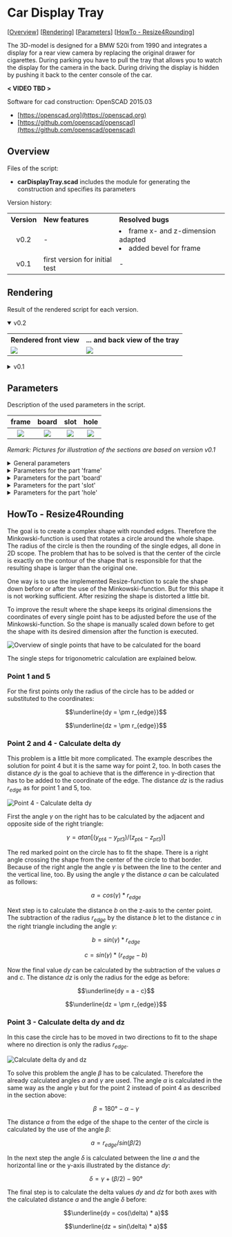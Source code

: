 # Car Display Tray #

[[Overview](#overview)] [[Rendering](#rendering)] [[Parameters](#parameters)] [[HowTo - Resize4Rounding](#howToRounding)]

The 3D-model is designed for a BMW 520i from 1990 and integrates a display for a rear view camera by replacing the original drawer for cigarettes. During parking you have to pull the tray that allows you to watch the display for the camera in the back. During driving the display is hidden by pushing it back to the center console of the car.

__< VIDEO TBD >__

Software for cad construction: OpenSCAD 2015.03
- [https://openscad.org](https://openscad.org)
- [https://github.com/openscad/openscad](https://github.com/openscad/openscad)

<a name="overview"></a>
## Overview ##

Files of the script:

- __carDisplayTray.scad__ includes the module for generating the construction and specifies its parameters

Version history:

<table>
	<tr>
		<th align="center">Version</th>
		<th align="left">New features</th>
		<th align="left">Resolved bugs</th>
	</tr>
	<tr></tr>
	<tr>
		<td align="center">v0.2</td>
		<td align="left">-</td>
		<td align="left">
			<li>frame x- and z-dimension adapted</li>
			<li>added bevel for frame</li>
		</td>
	</tr>
	<tr></tr>
	<tr>
		<td align="center">v0.1</td>
		<td align="left">first version for initial test</td>
		<td align="left">-</td>
	</tr>
</table>

<a name="rendering"></a>
## Rendering

Result of the rendered script for each version.

<details open>
<summary>v0.2</summary>
<table>
	<tr>
		<th align="left">Rendered front view</th>
		<th align="left">... and back view of the tray</th>
	</tr>
	<tr></tr>
	<tr>
		<td><img src="pictures/carDisplayTray_front_v0-2.png"></td>
		<td><img src="pictures/carDisplayTray_back_v0-2.png"></td>
	</tr>
</table>
</details>

<details>
<summary>v0.1</summary>
<table>
	<tr>
		<th align="left">Rendered front view</th>
		<th align="left">... and back view of the tray</th>
	</tr>
	<tr></tr>
	<tr>
		<td><img src="pictures/carDisplayTray_front_v0-1.png"></td>
		<td><img src="pictures/carDisplayTray_back_v0-1.png"></td>
	</tr>
</table>
</details>

<a name="parameters"></a>
## Parameters ##

Description of the used parameters in the script.

<table>
	<tr align="center">
		<th>frame</th>
		<th>board</th>
		<th>slot</th>
		<th>hole</th>
	</tr>
	<tr></tr>
	<tr align="center">
		<th><img src="pictures/carDisplayTray_partFrame_v0-1.png"></th>
		<th><img src="pictures/carDisplayTray_partBoard_v0-1.png"></th>
		<th><img src="pictures/carDisplayTray_partSlot_v0-1.png"></th>
		<th><img src="pictures/carDisplayTray_partHole_v0-1.png"></th>
	</tr>
</table>

_Remark: Pictures for illustration of the sections are based on version v0.1_

<details>
<summary>General parameters</summary>
<br>
<table>
	<tr align="left">
		<th>Name</th>
		<th>Description</th>
	</tr>
	<tr>
		<td>_fn</td>
		<td>Resolution of rounded edges</td>
	</tr>
</table>
<br>
</details>

<details>
<summary>Parameters for the part 'frame'</summary>
<br>
<table align="left">
	<tr>
		<th>Name</th>
		<th>Description</th>
	</tr>
	<tr>
		<td>fr_dim_x</td>
		<td>x-dimension outer edge</td>
	</tr>
	<tr>
		<td>fr_delta_y</td>
		<td>Additional expansion for display in y-dimension</td>
	</tr>
	<tr>
		<td>fr_dim_y1</td>
		<td>y-dimension outer edge left side</td>
	</tr>
	<tr>
		<td>fr_dim_y2</td>
		<td>y-dimension outer edge right side</td>
	</tr>
	<tr>
		<td>fr_dim_z</td>
		<td>z-dimension outer edge</td>
	</tr>
	<tr>
		<td>fr_edge_r</td>
		<td>Radius of the rounded edges</td>
	</tr>
	<tr>
		<td>fr_bevel_y</td>
		<td>Start-position of the bevel in the back</td>
	</tr>
	<tr>
		<td>fr_bevel_angel</td>
		<td>Angle of the bevel (for slot of BMW)</td>
	</tr>
	<tr>
		<td>fr_display_dim_x</td>
		<td>x-dimension of display</td>
	</tr>
	<tr>
		<td>fr_display_dim_y</td>
		<td>y-dimension of display</td>
	</tr>
	<tr>
		<td>fr_display_delta_z</td>
		<td>Distance display from the bottom</td>
	</tr>
	<tr>
		<td>fr_rail_delta_x</td>
		<td>Additional expansion for rail in x-dimension</td>
	</tr>
	<tr>
		<td>fr_rail_pos_x1</td>
		<td>Left position of rail for locking channel</td>
	</tr>
	<tr>
		<td>fr_rail_pos_x2</td>
		<td>Right position of rail for locking channel</td>
	</tr>
	<tr>
		<td>fr_rail_dim_z</td>
		<td>z-dimension of rail</td>
	</tr>
	<tr>
		<td>fr_feet_dim_x</td>
		<td>x-dimension for feet for display at the side</td>
	</tr>
	<tr>
		<td>fr_feet_dim_z</td>
		<td>z-dimension for feet for display at the side</td>
	</tr>
</table>
<br>
</details>

<details>
<summary>Parameters for the part 'board'</summary>
<br>
<table align="left">
	<tr>
		<th>Name</th>
		<th>Description</th>
	</tr>
	<tr>
		<td>bd_pos_x1</td>
		<td>Left position in x-dimension</td>
	</tr>
	<tr>
		<td>bd_pos_x2</td>
		<td>Right position in x-dimension</td>
	</tr>
	<tr>
		<td>bd_pt1_pos_y</td>
		<td>Point 1 position in y-dimension</td>
	</tr>
	<tr>
		<td>bd_pt1_pos_z</td>
		<td>Point 1 position in z-dimension</td>
	</tr>
	<tr>
		<td>bd_pt2_pos_y</td>
		<td>Point 2 position in y-dimension</td>
	</tr>
	<tr>
		<td>bd_pt2_pos_z</td>
		<td>Point 2 position in z-dimension</td>
	</tr>
	<tr>
		<td>bd_pt3_pos_y</td>
		<td>Point 3 position in y-dimension</td>
	</tr>
	<tr>
		<td>bd_pt3_pos_z</td>
		<td>Point 3 position in z-dimension</td>
	</tr>
	<tr>
		<td>bd_pt4_pos_y</td>
		<td>Point 4 position in y-dimension</td>
	</tr>
	<tr>
		<td>bd_pt4_pos_z</td>
		<td>Point 4 position in z-dimension</td>
	</tr>
	<tr>
		<td>bd_pt5_pos_y</td>
		<td>Point 5 position in y-dimension</td>
	</tr>
	<tr>
		<td>bd_pt5_pos_z</td>
		<td>Point 5 position in z-dimension</td>
	</tr>
	<tr>
		<td>bd_edge_r</td>
		<td>Radius of the rounded edges</td>
	</tr>
</table>
<br>
</details>

<details>
<summary>Parameters for the part 'slot'</summary>
<br>
<table align="left">
	<tr>
		<th>Name</th>
		<th>Description</th>
	</tr>
	<tr>
		<td>st_delta_x</td>
		<td>Tolerance for slot in x-dimension</td>
	</tr>
	<tr>
		<td>st_delta_y</td>
		<td>Tolerance for slot in y-dimension</td>
	</tr>
	<tr>
		<td>st_pos_x1</td>
		<td>Left position of slot for fixation in channel</td>
	</tr>
	<tr>
		<td>st_pos_x2</td>
		<td>Right position of slot for fixation in channel</td>
	</tr>
	<tr>
		<td>st_pos_y1</td>
		<td>Front position of slot for fixation in channel</td>
	</tr>
	<tr>
		<td>st_pos_y2</td>
		<td>Back position of slot for fixation in channel</td>
	</tr>
	<tr>
		<td>st_bar_dim_z</td>
		<td>z-dimension of the bar to connect the fixation</td>
	</tr>
</table>
<br>
</details>

<details>
<summary>Parameters for the part 'hole'</summary>
<br>
<table align="left">
	<tr>
		<th>Name</th>
		<th>Description</th>
	</tr>
	<tr>
		<td>hl_connector_d</td>
		<td>Diameter for hole for connector and wire</td>
	</tr>
	<tr>
		<td>hl_connector_dim_x</td>
		<td>x-dimension for hole cutting off the board</td>
	</tr>
</table>
<br>
</details>

<a name="howToRounding"></a>
## HowTo - Resize4Rounding ##

The goal is to create a complex shape with rounded edges. Therefore the Minkowski-function is used that rotates a circle around the whole shape. The radius of the circle is then the rounding of the single edges, all done in 2D scope. The problem that has to be solved is that the center of the circle is exactly on the contour of the shape that is responsible for that the resulting shape is larger than the original one.

One way is to use the implemented Resize-function to scale the shape down before or after the use of the Minkowski-function. But for this shape it is not working sufficient. After resizing the shape is distorted a little bit.

To improve the result where the shape keeps its original dimensions the coordinates of every single point has to be adjusted before the use of the Minkowski-function. So the shape is manually scaled down before to get the shape with its desired dimension after the function is executed.

![Overview of single points that have to be calculated for the board](pictures/carDisplayTray_howtoOverview.png)

The single steps for trigonometric calculation are explained below.

### Point 1 and 5 ###

For the first points only the radius of the circle has to be added or substituted to the coordinates:

$$\underline{dy = \pm r_{edge}}$$

$$\underline{dz = \pm r_{edge}}$$

### Point 2 and 4 - Calculate delta dy ###

This problem is a little bit more complicated. The example describes the solution for point 4 but it is the same way for point 2, too. In both cases the distance $dy$ is the goal to achieve that is the difference in y-direction that has to be added to the coordinate of the edge. The distance $dz$ is the radius $r_{edge}$ as for point 1 and 5, too.

![Point 4 - Calculate delta dy](pictures/carDisplayTray_howtoPoint4.png)

First the angle $\gamma$ on the right has to be calculated by the adjacent and opposite side of the right triangle:

$$\gamma = atan[(y_{pt4} - y_{pt3}) / (z_{pt4} - z_{pt3})]$$

The red marked point on the circle has to fit the shape. There is a right angle crossing the shape from the center of the circle to that border. Because of the right angle the angle $\gamma$ is between the line to the center and the vertical line, too. By using the angle $\gamma$ the distance $a$ can be calculated as follows:

$$a = cos(\gamma) * r_{edge}$$

Next step is to calculate the distance $b$ on the z-axis to the center point. The subtraction of the radius $r_{edge}$ by the distance $b$ let to the distance
$c$ in the right triangle including the angle $\gamma$:

$$b = sin(\gamma) * r_{edge}$$

$$c = sin(\gamma) * (r_{edge} - b)$$

Now the final value $dy$ can be calculated by the subtraction of the values $a$ and $c$. The distance $dz$ is only the radius for the edge as before:

$$\underline{dy = a - c}$$

$$\underline{dz = \pm r_{edge}}$$

### Point 3 - Calculate delta dy and dz ###

In this case the circle has to be moved in two directions to fit to the shape where no direction is only the radius $r_{edge}$.

![Calculate delta dy and dz](pictures/carDisplayTray_howtoPoint3.png)

To solve this problem the angle $\beta$ has to be calculated. Therefore the already calculated angles $\alpha$ and $\gamma$ are used. The angle $\alpha$ is calculated in the same way as the angle $\gamma$ but for the point 2 instead of point 4 as described in the section above:

$$\beta = 180° - \alpha - \gamma$$

The distance $a$ from the edge of the shape to the center of the circle is calculated by the use of the angle $\beta$:

$$a = r_{edge} / sin(\beta / 2)$$

In the next step the angle $\delta$ is calculated between the line $a$ and the horizontal line or the y-axis illustrated by the distance $dy$:

$$\delta = \gamma + (\beta/2) - 90°$$

The final step is to calculate the delta values $dy$ and $dz$ for both axes with the calculated distance $a$ and the angle $\delta$ before:

$$\underline{dy = cos(\delta) * a}$$

$$\underline{dz = sin(\delta) * a}$$